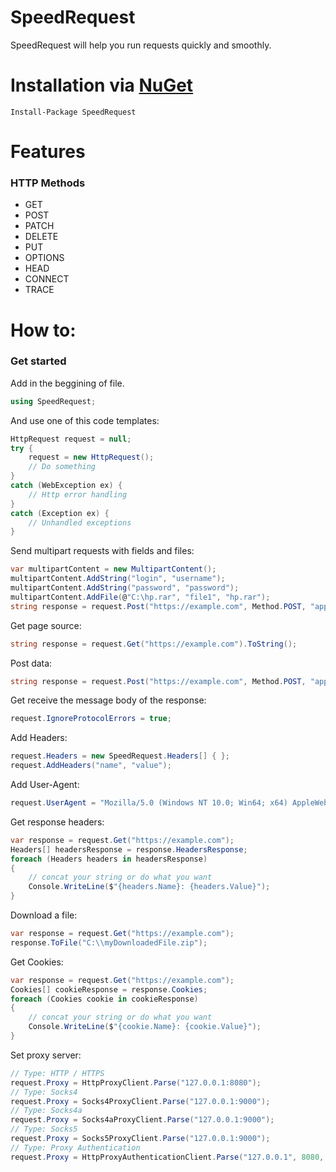 # SpeedRequest
SpeedRequest will help you run requests quickly and smoothly.
# Installation via [NuGet](https://www.nuget.org/)
```
Install-Package SpeedRequest
```
# Features
### HTTP Methods
- GET
- POST
- PATCH
- DELETE
- PUT
- OPTIONS
- HEAD
- CONNECT
- TRACE

# How to:
### Get started
Add in the beggining of file.
```csharp
using SpeedRequest;
```
And use one of this code templates:
```csharp
HttpRequest request = null;
try {
    request = new HttpRequest();
    // Do something 
}
catch (WebException ex) {
    // Http error handling
}
catch (Exception ex) {
    // Unhandled exceptions
}
```

Send multipart requests with fields and files:
```csharp
var multipartContent = new MultipartContent();
multipartContent.AddString("login", "username");
multipartContent.AddString("password", "password");
multipartContent.AddFile(@"C:\hp.rar", "file1", "hp.rar");
string response = request.Post("https://example.com", Method.POST, "application/x-www-form-urlencoded", multipartContent).ToString();
```

Get page source:
```csharp
string response = request.Get("https://example.com").ToString();
```

Post data:
```csharp
string response = request.Post("https://example.com", Method.POST, "application/x-www-form-urlencoded", "login=username&password=password").ToString();
```

Get receive the message body of the response:
```csharp
request.IgnoreProtocolErrors = true;
```

Add Headers:
```csharp
request.Headers = new SpeedRequest.Headers[] { };
request.AddHeaders("name", "value");
```

Add User-Agent:
```csharp
request.UserAgent = "Mozilla/5.0 (Windows NT 10.0; Win64; x64) AppleWebKit/537.36 (KHTML, like Gecko) Chrome/92.0.4515.159 Safari/537.36";
```

Get response headers:
```csharp
var response = request.Get("https://example.com");
Headers[] headersResponse = response.HeadersResponse;
foreach (Headers headers in headersResponse)
{
    // concat your string or do what you want
    Console.WriteLine($"{headers.Name}: {headers.Value}");
}
```

Download a file:
```csharp
var response = request.Get("https://example.com");
response.ToFile("C:\\myDownloadedFile.zip");
```

Get Cookies:
```csharp
var response = request.Get("https://example.com");
Cookies[] cookieResponse = response.Cookies;
foreach (Cookies cookie in cookieResponse)
{
    // concat your string or do what you want
    Console.WriteLine($"{cookie.Name}: {cookie.Value}");
}
```

Set proxy server:
```csharp
// Type: HTTP / HTTPS 
request.Proxy = HttpProxyClient.Parse("127.0.0.1:8080");
// Type: Socks4
request.Proxy = Socks4ProxyClient.Parse("127.0.0.1:9000");
// Type: Socks4a
request.Proxy = Socks4aProxyClient.Parse("127.0.0.1:9000");
// Type: Socks5
request.Proxy = Socks5ProxyClient.Parse("127.0.0.1:9000");
// Type: Proxy Authentication
request.Proxy = HttpProxyAuthenticationClient.Parse("127.0.0.1", 8080, "username", "password");
```
